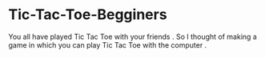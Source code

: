 # Tic-Tac-Toe-Begginers
You all have played Tic Tac Toe with your friends . So I thought of making a game in which you can play Tic Tac Toe with the computer .
